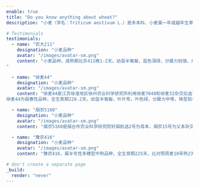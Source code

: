 ```yaml
---
enable: true
title: "Do you know anything about wheat?"
description: "小麦（学名：Triticum aestivum L.）是禾本科、小麦属一年或越年生草本草本植物。 秆直立，丛生，高可达100厘米，叶鞘松弛包茎，叶舌膜质，叶片长披针形。穗状花序直立，小穗含多小花，颖卵圆形，外稃长圆状披针形，内稃与外稃几等长。花果期5-7月。中国南北各地广为栽培，品种很多，性状均有所不同。土层深厚，结构良好耕层较深，有利于蓄水保肥，促进根系发育。经过长期的发展，已经成为世界上分布最广、面积最大、总产量第二、贸易额最多、营养价值最高的粮食作物之一。小麦是一种营养丰富、经济价值较高的商品粮。小麦的颖果是人类的主食之一，磨成面粉后可制作面包、馒头、饼干、面条等食物，发酵后可制成啤酒、酒精、白酒（如伏特加）。面粉除供人类食用外，少量用来生产淀粉、乙醇、面筋等。小麦的淀粉还有消炎、止疼、祛湿的作用，还可用作药物的基础剂。小麦的面筋可用于制造味精。"

# Testimonials
testimonials:
  - name: "农大211"
    designation: "小麦品种"
    avatar: "/images/avatar-sm.png"
    content: "小麦品种，成熟期比京411晚1-2天。幼苗半匍匐，苗色深绿，分蘖力较强，成穗率较高，株高80厘米左右。穗纺锤形，长芒、白壳、白粒，籽粒短圆形，角质，饱满度较好，千粒重40克左右。
"

  - name: "徐麦44"
    designation: "小麦品种"
    avatar: "/images/avatar-sm.png"
    content: "徐麦44是江苏徐淮地区徐州农业科学研究所利用徐麦7048和徐麦32杂交后选育的小麦品种。
徐麦44为弱春性品种，全生育期228.2天，幼苗半匍匐，叶片窄，叶色绿，分蘖力中等，株型较松散，抗倒性较好，整齐度好，穗长方形，长芒，白粒，籽粒硬质，高感小麦纹枯病，高感小麦赤霉病，高感小麦白粉病，高感小麦条锈病，中感小麦叶锈病。"

  - name: "烟农5160"
    designation: "小麦品种"
    avatar: "/images/avatar-sm.png"
    content: "烟农5160是烟台市农业科学研究院轩烟航选2号为母本，烟农15号为父本杂交,经空间诱变处理，系统选育而成。"

  - name: "豫农416"
    designation: "小麦品种"
    avatar: "/images/avatar-sm.png"
    content: "豫农416，属半冬性多穗型中熟品种，全生育期225天，比对照周麦18早熟2天。幼苗半匍匐，苗势壮，分蘖力强，抗寒性较好；春季起身快，拔节抽穗早，长势偏旺，春季抗寒性一般；株高84cm，株型偏松散，抗倒性一般；穗层较厚，对春季低温较敏感，受倒春寒的影响，穗上部结实性下降；纺锤型大穗，长芒，护颖白色，籽粒白粒，角质，饱满，成熟落黄好。平均亩穗数38.0万，穗粒数34.6粒，千粒重48.6克。"

# don't create a separate page
_build:
  render: "never"
---
```

